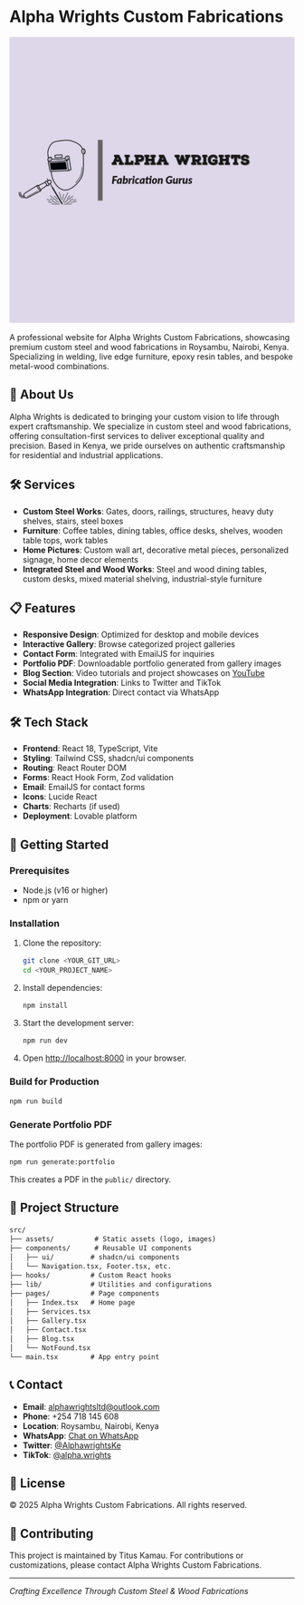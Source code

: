# Alpha Wrights Custom Fabrications

![Alpha Wrights Logo](src/assets/alpha-wrights-logo.jpg)

A professional website for Alpha Wrights Custom Fabrications, showcasing premium custom steel and wood fabrications in Roysambu, Nairobi, Kenya. Specializing in welding, live edge furniture, epoxy resin tables, and bespoke metal-wood combinations.

## 🌟 About Us

Alpha Wrights is dedicated to bringing your custom vision to life through expert craftsmanship. We specialize in custom steel and wood fabrications, offering consultation-first services to deliver exceptional quality and precision. Based in Kenya, we pride ourselves on authentic craftsmanship for residential and industrial applications.

## 🛠️ Services

- **Custom Steel Works**: Gates, doors, railings, structures, heavy duty shelves, stairs, steel boxes
- **Furniture**: Coffee tables, dining tables, office desks, shelves, wooden table tops, work tables
- **Home Pictures**: Custom wall art, decorative metal pieces, personalized signage, home decor elements
- **Integrated Steel and Wood Works**: Steel and wood dining tables, custom desks, mixed material shelving, industrial-style furniture

## 📋 Features

- **Responsive Design**: Optimized for desktop and mobile devices
- **Interactive Gallery**: Browse categorized project galleries
- **Contact Form**: Integrated with EmailJS for inquiries
- **Portfolio PDF**: Downloadable portfolio generated from gallery images
- **Blog Section**: Video tutorials and project showcases on [YouTube](https://www.youtube.com/@Fabrication-Gurus)
- **Social Media Integration**: Links to Twitter and TikTok
- **WhatsApp Integration**: Direct contact via WhatsApp

## 🛠️ Tech Stack

- **Frontend**: React 18, TypeScript, Vite
- **Styling**: Tailwind CSS, shadcn/ui components
- **Routing**: React Router DOM
- **Forms**: React Hook Form, Zod validation
- **Email**: EmailJS for contact forms
- **Icons**: Lucide React
- **Charts**: Recharts (if used)
- **Deployment**: Lovable platform

## 🚀 Getting Started

### Prerequisites

- Node.js (v16 or higher)
- npm or yarn

### Installation

1. Clone the repository:
   ```bash
   git clone <YOUR_GIT_URL>
   cd <YOUR_PROJECT_NAME>
   ```

2. Install dependencies:
   ```bash
   npm install
   ```

3. Start the development server:
   ```bash
   npm run dev
   ```

4. Open [http://localhost:8000](http://localhost:8000) in your browser.

### Build for Production

```bash
npm run build
```

### Generate Portfolio PDF

The portfolio PDF is generated from gallery images:

```bash
npm run generate:portfolio
```

This creates a PDF in the `public/` directory.

## 📁 Project Structure

```
src/
├── assets/          # Static assets (logo, images)
├── components/      # Reusable UI components
│   ├── ui/         # shadcn/ui components
│   └── Navigation.tsx, Footer.tsx, etc.
├── hooks/          # Custom React hooks
├── lib/            # Utilities and configurations
├── pages/          # Page components
│   ├── Index.tsx   # Home page
│   ├── Services.tsx
│   ├── Gallery.tsx
│   ├── Contact.tsx
│   ├── Blog.tsx
│   └── NotFound.tsx
└── main.tsx        # App entry point
```

## 📞 Contact

- **Email**: alphawrightsltd@outlook.com
- **Phone**: +254 718 145 608
- **Location**: Roysambu, Nairobi, Kenya
- **WhatsApp**: [Chat on WhatsApp](https://wa.me/254718145608)
- **Twitter**: [@AlphawrightsKe](https://twitter.com/AlphawrightsKe)
- **TikTok**: [@alpha.wrights](https://www.tiktok.com/@alpha.wrights)

## 📄 License

© 2025 Alpha Wrights Custom Fabrications. All rights reserved.

## 🤝 Contributing

This project is maintained by Titus Kamau. For contributions or customizations, please contact Alpha Wrights Custom Fabrications.

---

*Crafting Excellence Through Custom Steel & Wood Fabrications*
